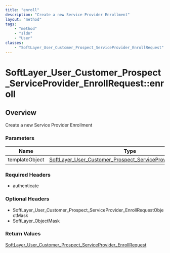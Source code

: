 ```yaml
---
title: "enroll"
description: "Create a new Service Provider Enrollment"
layout: "method"
tags:
    - "method"
    - "sldn"
    - "User"
classes:
    - "SoftLayer_User_Customer_Prospect_ServiceProvider_EnrollRequest"
---
```

# SoftLayer_User_Customer_Prospect_ServiceProvider_EnrollRequest::enroll
## Overview 
Create a new Service Provider Enrollment 

### Parameters 
|Name | Type | Description |
| --- | --- | --- |
|templateObject| <a href='/reference/datatypes/SoftLayer_User_Customer_Prospect_ServiceProvider_EnrollRequest'>SoftLayer_User_Customer_Prospect_ServiceProvider_EnrollRequest </a>| |


### Required Headers
* authenticate

### Optional Headers
* SoftLayer_User_Customer_Prospect_ServiceProvider_EnrollRequestObjectMask
* SoftLayer_ObjectMask

### Return Values
<a href='/reference/datatypes/SoftLayer_User_Customer_Prospect_ServiceProvider_EnrollRequest'>SoftLayer_User_Customer_Prospect_ServiceProvider_EnrollRequest </a>
